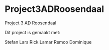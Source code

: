 # Project3ADRoosendaal
Project 3 AD Roosendaal

Dit project is gemaakt met:

Stefan
Lars
Rick
Lamar
Remco
Dominique
